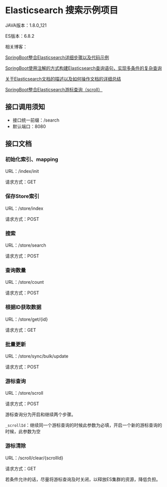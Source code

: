 # Elasticsearch 搜索示例项目

JAVA版本：1.8.0_121

ES版本：6.8.2

相关博客：

[SpringBoot整合Elasticsearch详细步骤以及代码示例](https://www.lifengdi.com/archives/article/945)

[SpringBoot使用注解的方式构建Elasticsearch查询语句，实现多条件的复杂查询](https://www.lifengdi.com/archives/article/919)

[关于Elasticsearch文档的描述以及如何操作文档的详细总结](https://www.lifengdi.com/archives/article/tech/934)

[SpringBoot整合Elasticsearch游标查询（scroll）](https://www.lifengdi.com/archives/article/2119)

## 接口调用须知
- 接口统一前缀：/search
- 默认端口：8080

## 接口文档

### 初始化索引、mapping

URL：/index/init

请求方式：GET

### 保存Store索引

URL：/store/index

请求方式：POST

### 搜索

URL：/store/search

请求方式：POST

### 查询数量

URL：/store/count

请求方式：POST

### 根据ID获取数据

URL：/store/get/{id}

请求方式：GET

### 批量更新

URL：/store/sync/bulk/update

请求方式：POST

### 游标查询

URL：/store/scroll

请求方式：POST

游标查询分为开启和继续两个步骤。

`_scrollId`：继续同一个游标查询的时候此参数为必填，开启一个新的游标查询的时候，此参数为空

### 游标清除

URL：/scroll/clear/{scrollId}

请求方式：GET

若条件允许的话，尽量将游标查询及时关闭，以释放ES集群的资源，降低负担。